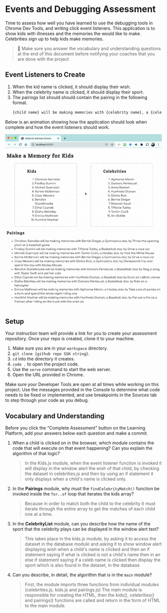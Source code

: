 # Events and Debugging Assessment

Time to assess how well you have learned to use the debugging tools in Chrome Dev Tools, and writing click event listeners. This application is to show kids with illnesses and the memories the would like to make. Celebrities sign up to help kids make memories.

> 🧨 Make sure you answer the vocabulary and understanding questions at the end of this document before notifying your coaches that you are done with the project

## Event Listeners to Create

1. When the kid name is clicked, it should display their wish.
1. When the celebrity name is clicked, it should display their sport.
1. The pairings list should should contain the pairing in the following format.
    ```html
    {child name} will be making memories with {celebrity name}, a {celebrity sport} star, by {child wish}
    ```

Below is an animation showing how the application should look when complete and how the event listeners should work.

<img src="./images/debugging-events-assessment.gif" width="700px">

## Setup

Your instruction team will provide a link for you to create your assessment repository. Once your repo is created, clone it to your machine.

1. Make sure you are in your `workspace` directory.
1. `git clone {github repo SSH string}`.
1. `cd` into the directory it creates.
1. `code .` to open the project code.
1. Use the `serve` command to start the web server.
1. Open the URL provided in Chrome.

Make sure your Developer Tools are open at all times while working on this project. Use the messages provided in the Console to determine what code needs to be fixed or implemented, and use breakpoints in the Sources tab to step through your code as you debug.

## Vocabulary and Understanding

Before you click the "Complete Assessment" button on the Learning Platform, add your answers below each question and make a commit.

1. When a child is clicked on in the browser, which module contains the code that will execute on that event happening? Can you explain the algorithm of that logic?
   >  In the Kids.js module, when the event listener function is invoked it will display in the window alert the wish of that child, by checking the dataset in celebrities.js and then by using an if statement it only displays when a child's name is clicked only.  

2. In the **Pairings** module, why must the `findCelebrityMatch()` function be invoked inside the `for..of` loop that iterates the kids array?
   > Because in order to match both the child to the celebrity it must iterate through the entire array to get the matches of each child one at a time.

3. In the **CelebrityList** module, can you describe how the name of the sport that the celebrity plays can be displayed in the window alert text?
   > This takes place in the kids.js module, by asking it to access the dataset in the database module and asking it to show window alert displaying wish when a child's name is clicked and then an if statement saying if what is clicked is not a child's name then in an else if statement saying if a celeb name is clicked then display the sport which is also found in the dataset, in the database

4. Can you describe, in detail, the algorithm that is in the `main` module?
   > First, the module imports three functions from individual modules (celebrities.js, kids.js and pairings.js)  The main module is responsible for creating the HTML, then the kids(), celebrities() and pairings() functions are called and return in the form of HTML to the main module.   
